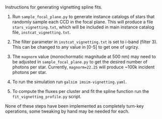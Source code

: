 Instructions for generating vignetting spline fits.

1. Run `sample_focal_plane.py` to generate instance catalogs of stars
   that randomly sample each CCD in the focal plane.  This will
   produce a file `stars_vignetting.txt`, which will be included in
   main instance catalog file, `instcat_vignetting.txt`.

2. The filter parameter in `instcat_vignetting.txt` is set to i-band
   (filter 3).  This can be changed to any value in [0-5] to get one
   of ugrizy.

3. The `magnorm` value (monochormatic magnitude at 500 nm) may need to
   be adjusted in `sample_focal_plane.py` to get the desired number of
   photons per star.  Currently, `magnorm=22.25` will produce ~100k
   incident photons per star.

4. To run the simulation run `galsim imsim-vignetting.yaml`.

5. To compute the fluxes per cluster and fit the spline function run
   the `fit_vignetting_profile.py` script.

None of these steps have been implemented as completely turn-key
operations, some tweaking by hand may be needed for each.
